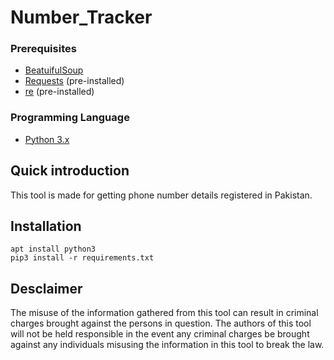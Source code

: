 # Number_Tracker
### Prerequisites 
* [BeatuifulSoup](https://pypi.org/project/beautifulsoup4/)
* [Requests](https://pypi.org/project/requests/)  (pre-installed)
* [re](https://docs.python.org/3/library/re.html) (pre-installed)

### Programming Language
* [Python 3.x](https://www.python.org/)
## Quick introduction
This tool is made for getting phone number details registered in Pakistan.
## Installation
```
apt install python3
pip3 install -r requirements.txt
```
## Desclaimer
The misuse of the information gathered from this tool can result in criminal charges brought against the persons in question. The authors of this tool will not be held responsible in the event any criminal charges be brought against any individuals misusing the information in this tool to break the law.
